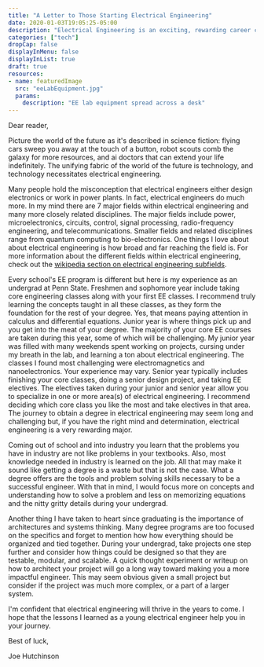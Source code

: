 ```yaml
---
title: "A Letter to Those Starting Electrical Engineering"
date: 2020-01-03T19:05:25-05:00
description: "Electrical Engineering is an exciting, rewarding career choice.  For those who enjoy physics and logic it is a perfect fit.  Here is the advice I wish I knew when starting my EE journey."
categories: ["tech"]
dropCap: false
displayInMenu: false
displayInList: true
draft: true
resources:
- name: featuredImage
  src: "eeLabEquipment.jpg"
  params:
    description: "EE lab equipment spread across a desk"
---
```


Dear reader,

Picture the world of the future as it's described in science fiction: flying cars sweep you away at the touch of a button, robot scouts comb the galaxy for more resources, and ai doctors that can extend your life indefinitely.  The unifying fabric of the world of the future is technology, and technology necessitates electrical engineering.

Many people hold the misconception that electrical engineers either design electronics or work in power plants.  In fact, electrical engineers do much more. In my mind there are 7 major fields within electrical engineering and many more closely related disciplines.  The major fields include power, microelectronics, circuits, control, signal processing, radio-frequency engineering, and telecommunications.  Smaller fields and related disciplines range from quantum computing to bio-electronics. One things I love about about electrical engineering is how broad and far reaching the field is.  For more information about the different fields within electrical engineering, check out the [wikipedia section on electrical engineering subfields](https://en.wikipedia.org/wiki/Electrical_engineering#Subfields).

Every school's EE program is different but here is my experience as an undergrad at Penn State.  Freshmen and sophomore year include taking core engineering classes along with your first EE classes.  I recommend truly learning the concepts taught in all these classes, as they form the foundation for the rest of your degree.  Yes, that means paying attention in calculus and differential equations.  Junior year is where things pick up and you get into the meat of your degree.  The majority of your core EE courses are taken during this year, some of which will be challenging.  My junior year was filled with many weekends spent working on projects, cursing under my breath in the lab, and learning a ton about electrical engineering.  The classes I found most challenging were electromagnetics and nanoelectronics.  Your experience may vary.  Senior year typically includes finishing your core classes, doing a senior design project, and taking EE electives.  The electives taken during your junior and senior year allow you to specialize in one or more area(s) of electrical engineering.  I recommend deciding which core class you like the most and take electives in that area.  The journey to obtain a degree in electrical engineering may seem long and challenging but, if you have the right mind and determination, electrical engineering is a very rewarding major.

Coming out of school and into industry you learn that the problems you have in industry are not like problems in your textbooks.  Also, most knowledge needed in industry is learned on the job.  All that may make it sound like getting a degree is a waste but that is not the case.  What a degree offers are the tools and problem solving skills necessary to be a successful engineer.  With that in mind, I would focus more on concepts and understanding how to solve a problem and less on memorizing equations and the nitty gritty details during your undergrad.

Another thing I have taken to heart since graduating is the importance of architectures and systems thinking.  Many degree programs are too focused on the specifics and forget to mention how how everything should be organized and tied together.  During your undergrad, take projects one step further and consider how things could be designed so that they are testable, modular, and scalable.  A quick thought experiment or writeup on how to architect your project will go a long way toward making you a more impactful engineer.  This may seem obvious given a small project but consider if the project was much more complex, or a part of a larger system.

I'm confident that electrical engineering will thrive in the years to come.  I hope that the lessons I learned as a young electrical engineer help you in your journey.

Best of luck,

Joe Hutchinson